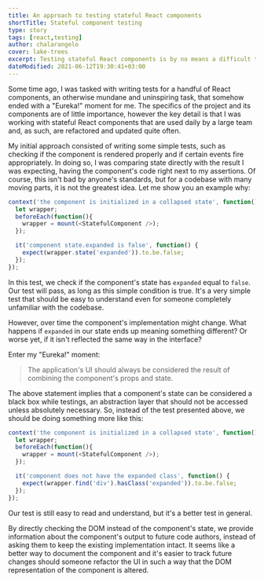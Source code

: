```yaml
---
title: An approach to testing stateful React components
shortTitle: Stateful component testing
type: story
tags: [react,testing]
author: chalarangelo
cover: lake-trees
excerpt: Testing stateful React components is by no means a difficult task, but did you know there is an elegant solution that doesn't involve testing state directly?
dateModified: 2021-06-12T19:30:41+03:00
---
```


Some time ago, I was tasked with writing tests for a handful of React components, an otherwise mundane and uninspiring task, that somehow ended with a "Eureka!" moment for me. The specifics of the project and its components are of little importance, however the key detail is that I was working with stateful React components that are used daily by a large team and, as such, are refactored and updated quite often.

My initial approach consisted of writing some simple tests, such as checking if the component is rendered properly and if certain events fire appropriately. In doing so, I was comparing state directly with the result I was expecting, having the component's code right next to my assertions. Of course, this isn't bad by anyone's standards, but for a codebase with many moving parts, it is not the greatest idea. Let me show you an example why:

```js
context('the component is initialized in a collapsed state', function() {
  let wrapper;
  beforeEach(function(){
    wrapper = mount(<StatefulComponent />);
  });

  it('component state.expanded is false', function() {
    expect(wrapper.state('expanded')).to.be.false;
  });
});
```

In this test, we check if the component's state has `expanded` equal to `false`. Our test will pass, as long as this simple condition is true. It's a very simple test that should be easy to understand even for someone completely unfamiliar with the codebase.

However, over time the component's implementation might change. What happens if `expanded` in our state ends up meaning something different? Or worse yet, if it isn't reflected the same way in the interface?

Enter my "Eureka!" moment:

> The application's UI should always be considered the result of combining the component's props and state.

The above statement implies that a component's state can be considered a black box while testings, an abstraction layer that should not be accessed unless absolutely necessary. So, instead of the test presented above, we should be doing something more like this:

```js
context('the component is initialized in a collapsed state', function() {
  let wrapper;
  beforeEach(function(){
    wrapper = mount(<StatefulComponent />);
  });

  it('component does not have the expanded class', function() {
    expect(wrapper.find('div').hasClass('expanded')).to.be.false;
  });
});
```

Our test is still easy to read and understand, but it's a better test in general.

By directly checking the DOM instead of the component's state, we provide information about the component's output to future code authors, instead of asking them to keep the existing implementation intact. It seems like a better way to document the component and it's easier to track future changes should someone refactor the UI in such a way that the DOM representation of the component is altered.
